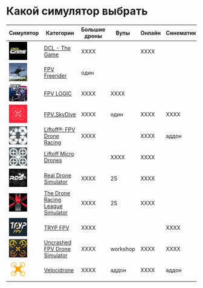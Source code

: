 # Какой симулятор выбрать

|Симулятор |  Категории                          | Большие дроны | Вупы   | Онлайн | Синематик | На телефон |
|-|------------------------------------------------|---------------|--------|--------|-----------|------------|
|![](DCL_Icon.png) | [DCL - The Game](DCL_-_The_Game.md)            |     XXXX      |        |  XXXX  |           |            |
|![](FreeRider_icon.png)| [FPV Freerider](FPV_Freerider.md)              |     один      |        |        |           |  Android   |
|![](FPV_LOGIC_icon.png)| [FPV LOGIC](FPV_LOGIC.md)                      |     XXXX      | XXXX   |        |           |            |
|![](FPV.SkyDive_icon.png)| [FPV.SkyDive](FPV_SkyDive.md)                  |     XXXX      | один   |  XXXX  |    XXXX   |   [iOS](https://apps.apple.com/us/app/orqa-fpv-skydive/id1577007626)      |
|![](Liftoff_icon.png)| [Liftoff®: FPV Drone Racing](Liftoff.md)       |     XXXX      |        |  XXXX  |   аддон   |            |
|![](Liftoff_MD_icon.png) | [Liftoff Micro Drones](Liftoff_Microdrones.md) |               | XXXX   |  XXXX  |           |            |
|![](RDC_icon.png)| [Real Drone Simulator](Real_Drone_Simulator.md)|     XXXX      |  2S    |  XXXX  |           |  Android   |
|![](DRL_icon.png)| [The Drone Racing League Simulator](DRL.md)    |     XXXX      |  2S    |  XXXX  |           |            |
|![](TRYP_FPV_icon.png)| [TRYP FPV](TRYP_FPV.md)                        |     XXXX      |        |        |    XXXX   |            |
|![](Uncrashed_icon.png)| [Uncrashed  FPV Drone Simulator](Uncrashed.md) |     XXXX      |workshop|  XXXX  |    XXXX   |            |
|![](Velocidrone_icon.png)| [Velocidrone](Velocidrone.md)                  |     XXXX      | аддон  |  XXXX  |    аддон  |  Android / [iOS](https://apps.apple.com/us/app/velocidrone/id1612444734)   |
